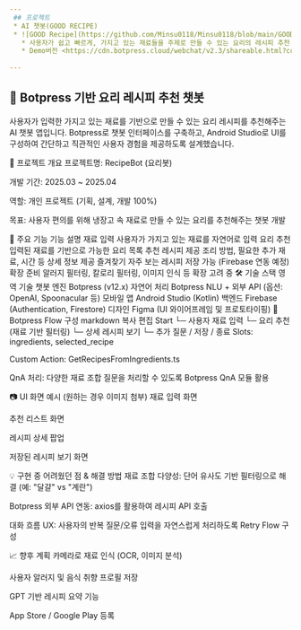```yaml
---
 ## 프로젝트
 * AI 챗봇(GOOD RECIPE)
 * ![GOOD Recipe](https://github.com/Minsu0118/Minsu0118/blob/main/GOOD%20RECIPE.png)
   * 사용자가 쉽고 빠르게, 가지고 있는 재료들을 주제로 만들 수 있는 요리의 레시피 추천 어플리케이션
   * Demo버전 <https://cdn.botpress.cloud/webchat/v2.3/shareable.html?configUrl=https://files.bpcontent.cloud/2024/12/03/05/20241203054619-IWT367AD.json>
     
--- 
```

## 🧠 Botpress 기반 요리 레시피 추천 챗봇
사용자가 입력한 가지고 있는 재료를 기반으로 만들 수 있는 요리 레시피를 추천해주는 AI 챗봇 앱입니다.
Botpress로 챗봇 인터페이스를 구축하고, Android Studio로 UI를 구성하여 간단하고 직관적인 사용자 경험을 제공하도록 설계했습니다.

📱 프로젝트 개요
프로젝트명: RecipeBot (요리봇)

개발 기간: 2025.03 ~ 2025.04

역할: 개인 프로젝트 (기획, 설계, 개발 100%)

목표: 사용자 편의를 위해 냉장고 속 재료로 만들 수 있는 요리를 추천해주는 챗봇 개발

🧩 주요 기능
기능	설명
재료 입력	사용자가 가지고 있는 재료를 자연어로 입력
요리 추천	입력된 재료를 기반으로 가능한 요리 목록 추천
레시피 제공	조리 방법, 필요한 추가 재료, 시간 등 상세 정보 제공
즐겨찾기	자주 보는 레시피 저장 가능 (Firebase 연동 예정)
확장 준비	알러지 필터링, 칼로리 필터링, 이미지 인식 등 확장 고려 중
🛠️ 기술 스택
영역	기술
챗봇 엔진	Botpress (v12.x)
자연어 처리	Botpress NLU + 외부 API (옵션: OpenAI, Spoonacular 등)
모바일 앱	Android Studio (Kotlin)
백엔드	Firebase (Authentication, Firestore)
디자인	Figma (UI 와이어프레임 및 프로토타이핑)
🤖 Botpress Flow 구성
markdown
복사
편집
Start
  └─ 사용자 재료 입력
        └─ 요리 추천 (재료 기반 필터링)
              └─ 상세 레시피 보기
                    └─ 추가 질문 / 저장 / 종료
Slots: ingredients, selected_recipe

Custom Action: GetRecipesFromIngredients.ts

QnA 처리: 다양한 재료 조합 질문을 처리할 수 있도록 Botpress QnA 모듈 활용

📷 UI 화면 예시 (원하는 경우 이미지 첨부)
재료 입력 화면

추천 리스트 화면

레시피 상세 팝업

저장된 레시피 보기 화면

💡 구현 중 어려웠던 점 & 해결 방법
재료 조합 다양성: 단어 유사도 기반 필터링으로 해결 (예: "달걀" vs "계란")

Botpress 외부 API 연동: axios를 활용하여 레시피 API 호출

대화 흐름 UX: 사용자의 반복 질문/오류 입력을 자연스럽게 처리하도록 Retry Flow 구성

📈 향후 계획
카메라로 재료 인식 (OCR, 이미지 분석)

사용자 알러지 및 음식 취향 프로필 저장

GPT 기반 레시피 요약 기능

App Store / Google Play 등록
